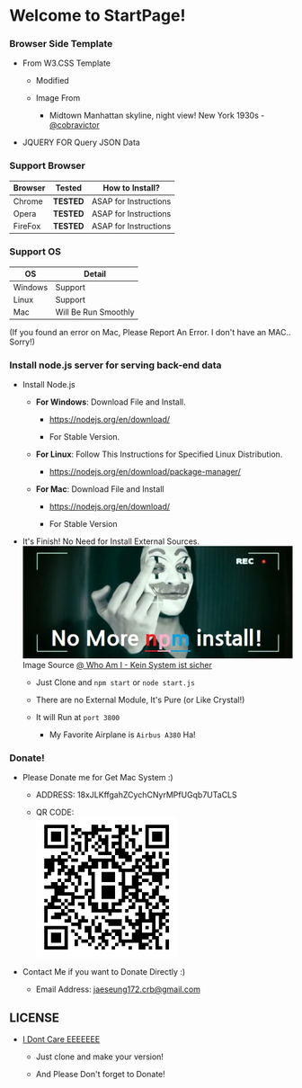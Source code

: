 # Welcome to StartPage!

### Browser Side Template

- From W3.CSS Template

	- Modified 
	
	- Image From 
	
		- Midtown Manhattan skyline, night view! New York 1930s - [@cobravictor](https://flic.kr/p/dqci3x)
	
- JQUERY FOR Query JSON Data

### Support Browser

Browser|Tested|How to Install?
---|---|---
Chrome|**TESTED**|ASAP for Instructions
Opera|**TESTED**|ASAP for Instructions
FireFox|**TESTED**|ASAP for Instructions

### Support OS

OS|Detail
---|---
Windows|Support
Linux|Support
Mac|Will Be Run Smoothly

(If you found an error on Mac, Please Report An Error. I don't have an MAC.. Sorry!)

### Install node.js server for serving back-end data

- Install Node.js 

	- **For Windows**: Download File and Install.
	
		- https://nodejs.org/en/download/
		
		- For Stable Version.
	
	- **For Linux**: Follow This Instructions for Specified Linux Distribution.
	
		- https://nodejs.org/en/download/package-manager/
	
	- **For Mac**: Download File and Install 
	
		- https://nodejs.org/en/download/
		
		- For Stable Version
		
- It's Finish! No Need for Install External Sources. <br /> ![](./image/whoami.jpg) <br /> Image Source [@ Who Am I - Kein System ist sicher](http://www.imdb.com/title/tt3042408)

	- Just Clone and `npm start` or `node start.js`
	
	- There are no External Module, It's Pure (or Like Crystal!)
	
	- It will Run at `port 3800`
		
		- My Favorite Airplane is `Airbus A380` Ha!


### Donate!

- Please Donate me for Get Mac System :)

	- ADDRESS: 18xJLKffgahZCychCNyrMPfUGqb7UTaCLS
	
	- QR CODE: <br /> ![](./image/bitcoinqrcode.png)
	
- Contact Me if you want to Donate Directly :) 

	- Email Address: jaeseung172.crb@gmail.com
	
## LICENSE 

- [I Dont Care EEEEEEE](https://www.youtube.com/watch?v=4MgAxMO1KD0)

	- Just clone and make your version!
	
	- And Please Don't forget to Donate!